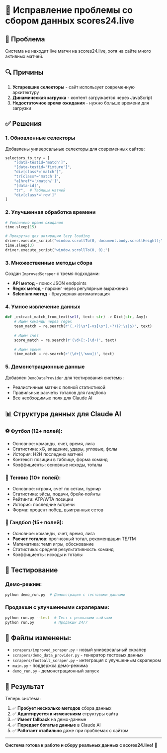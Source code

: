 # 🔧 Исправление проблемы со сбором данных scores24.live

## 🐛 Проблема
Система не находит live матчи на scores24.live, хотя на сайте много активных матчей.

## 🔍 Причины
1. **Устаревшие селекторы** - сайт использует современную архитектуру
2. **Динамическая загрузка** - контент загружается через JavaScript
3. **Недостаточное время ожидания** - нужно больше времени для загрузки

## ✅ Решения

### 1. Обновленные селекторы
Добавлены универсальные селекторы для современных сайтов:
```python
selectors_to_try = [
    "[data-testid='match']",
    "[data-testid='fixture']", 
    "div[class*='match']",
    "tr[class*='match']",
    "a[href*='/match/']",
    "[data-id]",
    "tr",  # Таблицы матчей
    "div[class*='row']"
]
```

### 2. Улучшенная обработка времени
```python
# Увеличено время ожидания
time.sleep(15)

# Прокрутка для активации lazy loading
driver.execute_script("window.scrollTo(0, document.body.scrollHeight);")
time.sleep(3)
driver.execute_script("window.scrollTo(0, 0);")
```

### 3. Множественные методы сбора
Создан `ImprovedScraper` с тремя подходами:
- **API метод** - поиск JSON endpoints
- **Regex метод** - парсинг через регулярные выражения  
- **Selenium метод** - браузерная автоматизация

### 4. Умное извлечение данных
```python
def _extract_match_from_text(self, text: str) -> Dict[str, Any]:
    # Ищем команды через regex
    team_match = re.search(r'(.+?)\s*[-vs]\s*(.+?)(?:\s|$)', text)
    
    # Ищем счет
    score_match = re.search(r'(\d+[:-]\d+)', text)
    
    # Ищем время
    time_match = re.search(r'(\d+[\'мин])', text)
```

### 5. Демонстрационные данные
Добавлен `DemoDataProvider` для тестирования системы:
- Реалистичные матчи с полной статистикой
- Правильные расчеты тоталов для гандбола
- Все необходимые поля для Claude AI

## 📊 Структура данных для Claude AI

### ⚽ Футбол (12+ полей):
- Основное: команды, счет, время, лига
- Статистика: xG, владение, удары, угловые, фолы
- История: H2H последних матчей
- Контекст: позиции в таблице, форма команд
- Коэффициенты: основные исходы, тоталы

### 🎾 Теннис (10+ полей):
- Основное: игроки, счет по сетам, турнир
- Статистика: эйсы, подачи, брейк-пойнты
- Рейтинги: ATP/WTA позиции
- История: последние встречи
- Форма: процент побед, выигранных сетов

### 🤾 Гандбол (15+ полей):
- Основное: команды, счет, время, лига
- **Расчет тоталов**: прогнозный тотал, рекомендации ТБ/ТМ
- Математика: темп игры, обоснование
- Статистика: средняя результативность команд
- Коэффициенты: исходы и тоталы

## 🧪 Тестирование

### Демо-режим:
```bash
python demo_run.py  # Демонстрация с тестовыми данными
```

### Продакшн с улучшенными скраперами:
```bash
python run.py --test  # Тест с реальными сайтами
python run.py         # Продакшн 24/7
```

## 📝 Файлы изменены:
- `scrapers/improved_scraper.py` - новый универсальный скрапер
- `scrapers/demo_data_provider.py` - генератор тестовых данных
- `scrapers/football_scraper.py` - интеграция с улучшенным скрапером
- `main.py` - поддержка демо-режима
- `demo_run.py` - демонстрационный запуск

## 🚀 Результат

Теперь система:
1. ✅ **Пробует несколько методов** сбора данных
2. ✅ **Адаптируется к изменениям** структуры сайта
3. ✅ **Имеет fallback** на демо-данные
4. ✅ **Передает богатые данные** в Claude AI
5. ✅ **Работает стабильно** даже при проблемах с сайтом

---

**Система готова к работе и сбору реальных данных с scores24.live!** 🎯